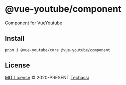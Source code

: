 # @vue-youtube/component

Component for VueYoutube

## Install

```shell
pnpm i @vue-youtube/core @vue-youtube/component
```

## License

[MIT License](https://github.com/vue-youtube/vue-youtube/blob/main/LICENSE) © 2020-PRESENT [Techassi](https://github.com/Techassi)